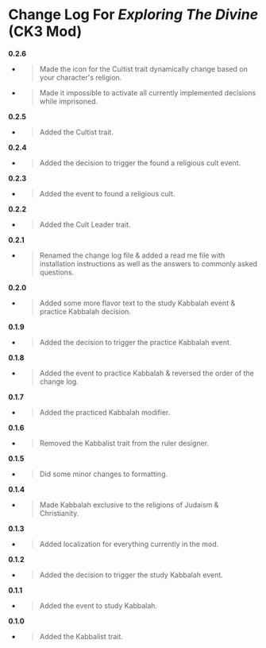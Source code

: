 ﻿# Change Log For *Exploring The Divine* (**CK3 Mod**)
**0.2.6**
* > Made the icon for the Cultist trait dynamically change based on your character's religion.
* > Made it impossible to activate all currently implemented decisions while imprisoned.

**0.2.5**
* > Added the Cultist trait.

**0.2.4**
* > Added the decision to trigger the found a religious cult event.

**0.2.3**
* > Added the event to found a religious cult.

**0.2.2**
* > Added the Cult Leader trait.

**0.2.1**
* > Renamed the change log file & added a read me file with installation instructions as well as the answers to commonly asked questions.

**0.2.0**
* > Added some more flavor text to the study Kabbalah event & practice Kabbalah decision.

**0.1.9**
* > Added the decision to trigger the practice Kabbalah event.

**0.1.8**
* > Added the event to practice Kabbalah & reversed the order of the change log.

**0.1.7**
* > Added the practiced Kabbalah modifier.

**0.1.6**
* > Removed the Kabbalist trait from the ruler designer.

**0.1.5**
* > Did some minor changes to formatting.

**0.1.4**
* > Made Kabbalah exclusive to the religions of Judaism & Christianity.

**0.1.3**
* > Added localization for everything currently in the mod.

**0.1.2**
* > Added the decision to trigger the study Kabbalah event.

**0.1.1**
* > Added the event to study Kabbalah.

**0.1.0**
* > Added the Kabbalist trait.